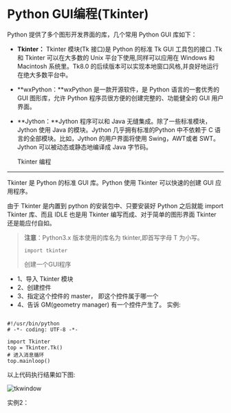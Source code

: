 Python GUI编程(Tkinter)
=====================

 Python 提供了多个图形开发界面的库，几个常用 Python GUI 库如下：

  * **Tkinter：** Tkinter 模块(Tk 接口)是 Python 的标准 Tk GUI 工具包的接口 .Tk 和 Tkinter 可以在大多数的 Unix 平台下使用,同样可以应用在 Windows 和 Macintosh 系统里。Tk8.0 的后续版本可以实现本地窗口风格,并良好地运行在绝大多数平台中。

 
 * **wxPython：**wxPython 是一款开源软件，是 Python 语言的一套优秀的 GUI 图形库，允许 Python 程序员很方便的创建完整的、功能健全的 GUI 用户界面。

 
 * **Jython：**Jython 程序可以和 Java 无缝集成。除了一些标准模块，Jython 使用 Java 的模块。Jython 几乎拥有标准的Python 中不依赖于 C 语言的全部模块。比如，Jython 的用户界面将使用 Swing，AWT或者 SWT。Jython 可以被动态或静态地编译成 Java 字节码。

 
   Tkinter 编程
----------

 Tkinter 是 Python 的标准 GUI 库。Python 使用 Tkinter 可以快速的创建 GUI 应用程序。

 由于 Tkinter 是内置到 python 的安装包中、只要安装好 Python 之后就能 import Tkinter 库、而且 IDLE 也是用 Tkinter 编写而成、对于简单的图形界面 Tkinter 还是能应付自如。

 
> **注意**：Python3.x 版本使用的库名为 tkinter,即首写字母 T 为小写。
> 
>  
> ```
> import tkinter
> ```
> 
>  创建一个GUI程序

  * 1、导入 Tkinter 模块
 * 2、创建控件
 * 3、指定这个控件的 master， 即这个控件属于哪一个
 * 4、告诉 GM(geometry manager) 有一个控件产生了。
  实例:

 
```

#!/usr/bin/python
# -*- coding: UTF-8 -*-

import Tkinter
top = Tkinter.Tk()
# 进入消息循环
top.mainloop()

```

 以上代码执行结果如下图:

 ![tkwindow](http://www.runoob.com/wp-content/uploads/2013/12/tkwindow.jpg)
 

 实例2：
